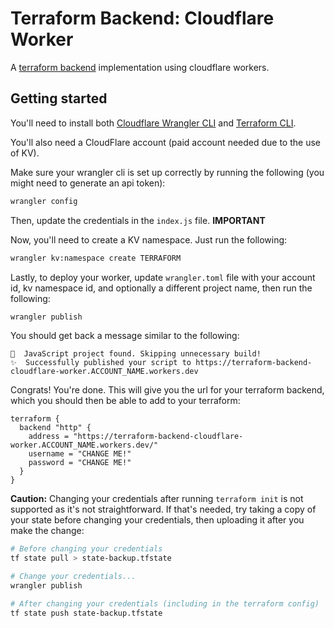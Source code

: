 # Terraform Backend: Cloudflare Worker
A [terraform backend](https://www.terraform.io/docs/backends/types/http.html) implementation using cloudflare workers.

## Getting started
You'll need to install both [Cloudflare Wrangler CLI](https://github.com/cloudflare/wrangler#installation) and [Terraform CLI](https://learn.hashicorp.com/terraform/getting-started/install.html).

You'll also need a CloudFlare account (paid account needed due to the use of KV).

Make sure your wrangler cli is set up correctly by running the following (you might need to generate an api token):
```sh
wrangler config
```

Then, update the credentials in the `index.js` file. **IMPORTANT**

Now, you'll need to create a KV namespace. Just run the following:
```sh
wrangler kv:namespace create TERRAFORM
```

Lastly, to deploy your worker, update `wrangler.toml` file with your account id, kv namespace id, and optionally a different project name, then run the following:
```sh
wrangler publish
```

You should get back a message similar to the following:
```
💁  JavaScript project found. Skipping unnecessary build!
✨  Successfully published your script to https://terraform-backend-cloudflare-worker.ACCOUNT_NAME.workers.dev
```

Congrats! You're done. This will give you the url for your terraform backend, which you should then be able to add to your terraform:
```hcl
terraform {
  backend "http" {
    address = "https://terraform-backend-cloudflare-worker.ACCOUNT_NAME.workers.dev/"
    username = "CHANGE ME!"
    password = "CHANGE ME!"
  }
}
```

**Caution:** Changing your credentials after running `terraform init` is not supported as it's not straightforward. If that's needed, try taking a copy of your state before changing your credentials, then uploading it after you make the change:
```sh
# Before changing your credentials
tf state pull > state-backup.tfstate

# Change your credentials...
wrangler publish

# After changing your credentials (including in the terraform config)
tf state push state-backup.tfstate
